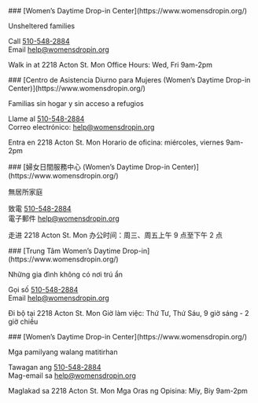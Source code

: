 <RenderIf language="en">
### [Women’s Daytime Drop-in Center](https://www.womensdropin.org/)

Unsheltered families

Call [510-548-2884](tel:+1-510-548-2884)  
 Email [help@womensdropin.org](mailto:help@womensdropin.org)

Walk in at 2218 Acton St. Mon
Office Hours: Wed, Fri 9am-2pm

</RenderIf>
<RenderIf language="es">
 ### [Centro de Asistencia Diurno para Mujeres (Women’s Daytime Drop-in Center)](https://www.womensdropin.org/)

Familias sin hogar y sin acceso a refugios

Llame al [510-548-2884](tel:+1-510-548-2884)  
 Correo electrónico: [help@womensdropin.org](mailto:help@womensdropin.org)

Entra en 2218 Acton St. Mon
Horario de oficina: miércoles, viernes 9am-2pm

</RenderIf>
<RenderIf language="zh">
### [婦女日間服務中心 (Women’s Daytime Drop-in Center)](https://www.womensdropin.org/)

無居所家庭

致電 [510-548-2884](tel:+1-510-548-2884)  
 電子郵件 [help@womensdropin.org](mailto:help@womensdropin.org)

走进 2218 Acton St. Mon
办公时间：周三、周五上午 9 点至下午 2 点

</RenderIf>
<RenderIf language="vi">
### [Trung Tâm Women’s Daytime Drop-in](https://www.womensdropin.org/)

Những gia đình không có nơi trú ẩn

Gọi số [510-548-2884](tel:+1-510-548-2884)  
 Email [help@womensdropin.org](mailto:help@womensdropin.org)

Đi bộ tại 2218 Acton St. Mon
Giờ làm việc: Thứ Tư, Thứ Sáu, 9 giờ sáng - 2 giờ chiều

</RenderIf>
<RenderIf language="tl">
### [Women’s Daytime Drop-in Center](https://www.womensdropin.org/)

Mga pamilyang walang matitirhan

Tawagan ang [510-548-2884](tel:+1-510-548-2884)  
Mag-email sa [help@womensdropin.org](mailto:help@womensdropin.org)

Maglakad sa 2218 Acton St. Mon
Mga Oras ng Opisina: Miy, Biy 9am-2pm

</RenderIf>
